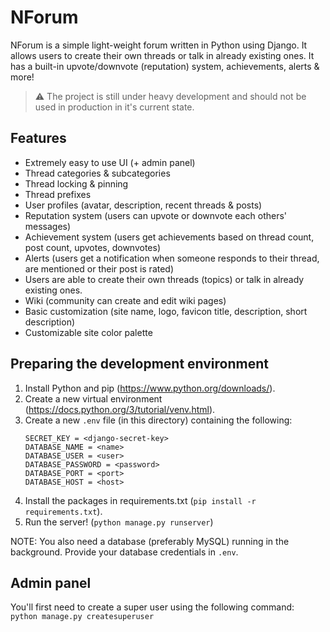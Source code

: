 # NForum
NForum is a simple light-weight forum written in Python using Django. It allows users to create their own threads
or talk in already existing ones. It has a built-in upvote/downvote (reputation) system, achievements, alerts & more!

> :warning: The project is still under heavy development and should not be used in production in it's current state.

## Features
- Extremely easy to use UI (+ admin panel)
- Thread categories & subcategories
- Thread locking & pinning
- Thread prefixes
- User profiles (avatar, description, recent threads & posts)
- Reputation system (users can upvote or downvote each others' messages)
- Achievement system (users get achievements based on thread count, post count, upvotes, downvotes)
- Alerts (users get a notification when someone responds to their thread, are mentioned or their post is rated)
- Users are able to create their own threads (topics) or talk in already existing ones.
- Wiki (community can create and edit wiki pages)
- Basic customization (site name, logo, favicon title, description, short description)
- Customizable site color palette

## Preparing the development environment
1. Install Python and pip (https://www.python.org/downloads/).
1. Create a new virtual environment (https://docs.python.org/3/tutorial/venv.html).
1. Create a new `.env` file (in this directory) containing the following:
    ```
    SECRET_KEY = <django-secret-key>
    DATABASE_NAME = <name>
    DATABASE_USER = <user>
    DATABASE_PASSWORD = <password>
    DATABASE_PORT = <port>
    DATABASE_HOST = <host>
    ```
1. Install the packages in requirements.txt (`pip install -r requirements.txt`).
1. Run the server! (`python manage.py runserver`)

NOTE: You also need a database (preferably MySQL) running in the background. Provide your database credentials in `.env`.

## Admin panel
You'll first need to create a super user using the following command:  
`python manage.py createsuperuser`